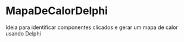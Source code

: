 # MapaDeCalorDelphi
Ideia para identificar componentes clicados e gerar um mapa de calor usando Delphi

